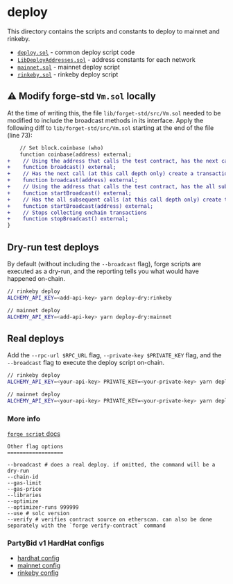 # deploy

This directory contains the scripts and constants to deploy to mainnet and rinkeby.

- [`deploy.sol`](./deploy.sol) - common deploy script code
- [`LibDeployAddresses.sol`](./LibDeployAddresses.sol) - address constants for each network
- [`mainnet.sol`](./mainnet.sol) - mainnet deploy script
- [`rinkeby.sol`](./rinkeby.sol) - rinkeby deploy script

## ⚠️ Modify forge-std `Vm.sol` locally

At the time of writing this, the file `lib/forget-std/src/Vm.sol` needed to be modified to include the broadcast methods in its interface. Apply the following diff to `lib/forget-std/src/Vm.sol` starting at the end of the file (line 73):

```diff
    // Set block.coinbase (who)
    function coinbase(address) external;
+    // Using the address that calls the test contract, has the next call (at this call depth only) create a transaction that can later be signed and sent onchain
+    function broadcast() external;
+    // Has the next call (at this call depth only) create a transaction with the address provided as the sender that can later be signed and sent onchain
+    function broadcast(address) external;
+    // Using the address that calls the test contract, has the all subsequent calls (at this call depth only) create transactions that can later be signed and sent onchain
+    function startBroadcast() external;
+    // Has the all subsequent calls (at this call depth only) create transactions that can later be signed and sent onchain
+    function startBroadcast(address) external;
+    // Stops collecting onchain transactions
+    function stopBroadcast() external;
}

```

## Dry-run test deploys

By default (without including the `--broadcast` flag), forge scripts are executed as a dry-run, and the reporting tells you what would have happened on-chain.

```sh
// rinkeby deploy
ALCHEMY_API_KEY=<add-api-key> yarn deploy-dry:rinkeby

// mainnet deploy
ALCHEMY_API_KEY=<add-api-key> yarn deploy-dry:mainnet
```

## Real deploys

Add the `--rpc-url $RPC_URL` flag, `--private-key $PRIVATE_KEY` flag, and the `--broadcast` flag to execute the deploy script on-chain.

```sh
// rinkeby deploy
ALCHEMY_API_KEY=<your-api-key> PRIVATE_KEY=<your-private-key> yarn deploy:rinkeby

// mainnet deploy
ALCHEMY_API_KEY=<your-api-key> PRIVATE_KEY=<your-private-key> yarn deploy:mainnet
```

### More info

[`forge script` docs](https://book.getfoundry.sh/reference/forge/forge-script.html?highlight=script#forge-script)

```
Other flag options
==================

--broadcast # does a real deploy. if omitted, the command will be a dry-run
--chain-id
--gas-limit
--gas-price
--libraries
--optimize
--optimizer-runs 999999
--use # solc version
--verify # verifies contract source on etherscan. can also be done separately with the `forge verify-contract` command
```

### PartyBid v1 HardHat configs

- [hardhat config](https://github.com/PartyDAO/partybid/blob/main/hardhat.config.js)
- [mainnet config](https://github.com/PartyDAO/partybid/blob/main/deploy/configs/mainnet.json)
- [rinkeby config](https://github.com/PartyDAO/partybid/blob/main/deploy/configs/rinkeby.json)
